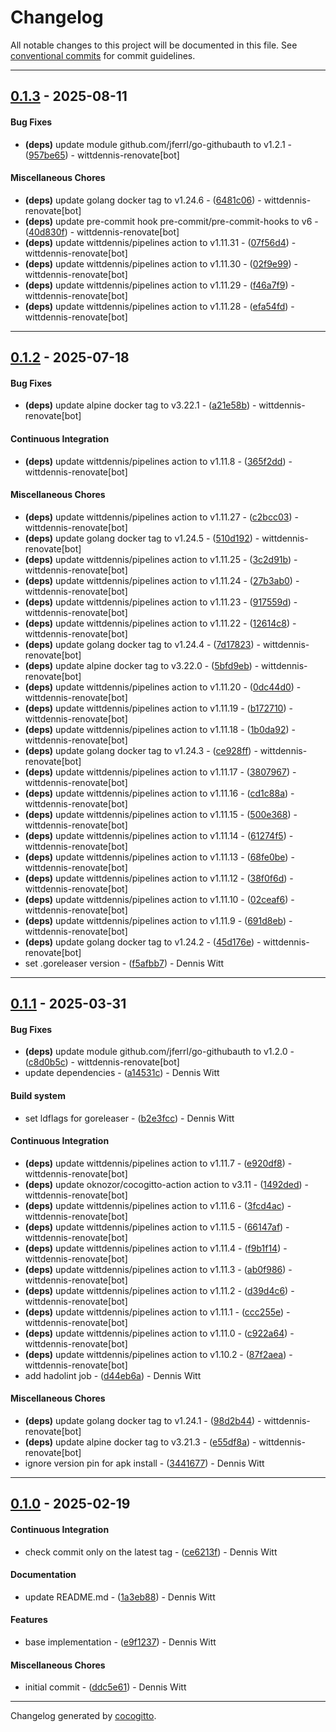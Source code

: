 # Changelog
All notable changes to this project will be documented in this file. See [conventional commits](https://www.conventionalcommits.org/) for commit guidelines.

- - -
## [0.1.3](https://github.com/wittdennis/github-app-cli/compare/efa54fd0c7e9ca9b2f84008800bab09290789f36..0.1.3) - 2025-08-11
#### Bug Fixes
- **(deps)** update module github.com/jferrl/go-githubauth to v1.2.1 - ([957be65](https://github.com/wittdennis/github-app-cli/commit/957be65469d80c020678fdad92b7d02dcf72cb96)) - wittdennis-renovate[bot]
#### Miscellaneous Chores
- **(deps)** update golang docker tag to v1.24.6 - ([6481c06](https://github.com/wittdennis/github-app-cli/commit/6481c06fa1f6f75941885b33b8436ec4f64a4ca0)) - wittdennis-renovate[bot]
- **(deps)** update pre-commit hook pre-commit/pre-commit-hooks to v6 - ([40d830f](https://github.com/wittdennis/github-app-cli/commit/40d830fc44ea66f4ea792039f21466750ef7693e)) - wittdennis-renovate[bot]
- **(deps)** update wittdennis/pipelines action to v1.11.31 - ([07f56d4](https://github.com/wittdennis/github-app-cli/commit/07f56d480104eccab6d8d0db93c17c064b9d120c)) - wittdennis-renovate[bot]
- **(deps)** update wittdennis/pipelines action to v1.11.30 - ([02f9e99](https://github.com/wittdennis/github-app-cli/commit/02f9e997ada61c3d982c0ed18c7e4bfebacf86df)) - wittdennis-renovate[bot]
- **(deps)** update wittdennis/pipelines action to v1.11.29 - ([f46a7f9](https://github.com/wittdennis/github-app-cli/commit/f46a7f97f5a554eb0522bce37b43673cb51ca085)) - wittdennis-renovate[bot]
- **(deps)** update wittdennis/pipelines action to v1.11.28 - ([efa54fd](https://github.com/wittdennis/github-app-cli/commit/efa54fd0c7e9ca9b2f84008800bab09290789f36)) - wittdennis-renovate[bot]

- - -

## [0.1.2](https://github.com/wittdennis/github-app-cli/compare/f5afbb79a3f0712076120a70cbed79d67e7e82a5..0.1.2) - 2025-07-18
#### Bug Fixes
- **(deps)** update alpine docker tag to v3.22.1 - ([a21e58b](https://github.com/wittdennis/github-app-cli/commit/a21e58b5316ab61762ee1a9b024232e0a6dc9499)) - wittdennis-renovate[bot]
#### Continuous Integration
- **(deps)** update wittdennis/pipelines action to v1.11.8 - ([365f2dd](https://github.com/wittdennis/github-app-cli/commit/365f2dd23b4b26a199a458681c039c796e51a4f8)) - wittdennis-renovate[bot]
#### Miscellaneous Chores
- **(deps)** update wittdennis/pipelines action to v1.11.27 - ([c2bcc03](https://github.com/wittdennis/github-app-cli/commit/c2bcc03f60b73020c72403a172c68b831be39bca)) - wittdennis-renovate[bot]
- **(deps)** update golang docker tag to v1.24.5 - ([510d192](https://github.com/wittdennis/github-app-cli/commit/510d192f4f13333e0bcd3e943b98122cc1df27b8)) - wittdennis-renovate[bot]
- **(deps)** update wittdennis/pipelines action to v1.11.25 - ([3c2d91b](https://github.com/wittdennis/github-app-cli/commit/3c2d91b4e296b4d0bfaefaa742e1a1e14adf9b37)) - wittdennis-renovate[bot]
- **(deps)** update wittdennis/pipelines action to v1.11.24 - ([27b3ab0](https://github.com/wittdennis/github-app-cli/commit/27b3ab0c626b3b119c1b8ca9f631a114cd0efaca)) - wittdennis-renovate[bot]
- **(deps)** update wittdennis/pipelines action to v1.11.23 - ([917559d](https://github.com/wittdennis/github-app-cli/commit/917559d901c67f84e0ff3099e545b339ca4218f7)) - wittdennis-renovate[bot]
- **(deps)** update wittdennis/pipelines action to v1.11.22 - ([12614c8](https://github.com/wittdennis/github-app-cli/commit/12614c84be16a15896dc2a8f7ec7abd4ef593e37)) - wittdennis-renovate[bot]
- **(deps)** update golang docker tag to v1.24.4 - ([7d17823](https://github.com/wittdennis/github-app-cli/commit/7d178238db44fcaeeadc3693c8bc500752d33a19)) - wittdennis-renovate[bot]
- **(deps)** update alpine docker tag to v3.22.0 - ([5bfd9eb](https://github.com/wittdennis/github-app-cli/commit/5bfd9ebbc4acf4479c070c3fa2a5223bf377ee9b)) - wittdennis-renovate[bot]
- **(deps)** update wittdennis/pipelines action to v1.11.20 - ([0dc44d0](https://github.com/wittdennis/github-app-cli/commit/0dc44d05345983c575b1d0550b4e480695efadb4)) - wittdennis-renovate[bot]
- **(deps)** update wittdennis/pipelines action to v1.11.19 - ([b172710](https://github.com/wittdennis/github-app-cli/commit/b172710e699a7bbc9d1fbe989ef087581116f113)) - wittdennis-renovate[bot]
- **(deps)** update wittdennis/pipelines action to v1.11.18 - ([1b0da92](https://github.com/wittdennis/github-app-cli/commit/1b0da92be93698ae1e12359187dae1e2792e5e08)) - wittdennis-renovate[bot]
- **(deps)** update golang docker tag to v1.24.3 - ([ce928ff](https://github.com/wittdennis/github-app-cli/commit/ce928ff9301462edfe310de74d9361b73f94e16c)) - wittdennis-renovate[bot]
- **(deps)** update wittdennis/pipelines action to v1.11.17 - ([3807967](https://github.com/wittdennis/github-app-cli/commit/38079679162018d40b2ad29642c977743df2bc11)) - wittdennis-renovate[bot]
- **(deps)** update wittdennis/pipelines action to v1.11.16 - ([cd1c88a](https://github.com/wittdennis/github-app-cli/commit/cd1c88a348af91edc29baf23e570a8ef297cee83)) - wittdennis-renovate[bot]
- **(deps)** update wittdennis/pipelines action to v1.11.15 - ([500e368](https://github.com/wittdennis/github-app-cli/commit/500e368fb0fe8c68e7987fae8500cb50796f5ded)) - wittdennis-renovate[bot]
- **(deps)** update wittdennis/pipelines action to v1.11.14 - ([61274f5](https://github.com/wittdennis/github-app-cli/commit/61274f502b887d4cf42703117a4c47806f70c131)) - wittdennis-renovate[bot]
- **(deps)** update wittdennis/pipelines action to v1.11.13 - ([68fe0be](https://github.com/wittdennis/github-app-cli/commit/68fe0bebbf6d824df12eed3a80d50d6f232a439c)) - wittdennis-renovate[bot]
- **(deps)** update wittdennis/pipelines action to v1.11.12 - ([38f0f6d](https://github.com/wittdennis/github-app-cli/commit/38f0f6dddda10a394050e2727005f01f35470b09)) - wittdennis-renovate[bot]
- **(deps)** update wittdennis/pipelines action to v1.11.10 - ([02ceaf6](https://github.com/wittdennis/github-app-cli/commit/02ceaf6ebf55945787d0aca8da65884cd7ed88d9)) - wittdennis-renovate[bot]
- **(deps)** update wittdennis/pipelines action to v1.11.9 - ([691d8eb](https://github.com/wittdennis/github-app-cli/commit/691d8eb5c7f427698c1af9c5acde35f36e50e44b)) - wittdennis-renovate[bot]
- **(deps)** update golang docker tag to v1.24.2 - ([45d176e](https://github.com/wittdennis/github-app-cli/commit/45d176e081363b28e805f9bfb43f57d09ac78462)) - wittdennis-renovate[bot]
- set .goreleaser version - ([f5afbb7](https://github.com/wittdennis/github-app-cli/commit/f5afbb79a3f0712076120a70cbed79d67e7e82a5)) - Dennis Witt

- - -

## [0.1.1](https://github.com/wittdennis/github-app-cli/compare/b2e3fcc52a0981134ab263734ee993c2edcc0224..0.1.1) - 2025-03-31
#### Bug Fixes
- **(deps)** update module github.com/jferrl/go-githubauth to v1.2.0 - ([c8d0b5c](https://github.com/wittdennis/github-app-cli/commit/c8d0b5c7f0a4f55bdca3b2f4db58bc90e112a6e8)) - wittdennis-renovate[bot]
- update dependencies - ([a14531c](https://github.com/wittdennis/github-app-cli/commit/a14531cb1b80da1ef4a4d3a35aaf02e30e8d452e)) - Dennis Witt
#### Build system
- set ldflags for goreleaser - ([b2e3fcc](https://github.com/wittdennis/github-app-cli/commit/b2e3fcc52a0981134ab263734ee993c2edcc0224)) - Dennis Witt
#### Continuous Integration
- **(deps)** update wittdennis/pipelines action to v1.11.7 - ([e920df8](https://github.com/wittdennis/github-app-cli/commit/e920df8d986545eff6f05b6d15a9dab86fc9c6ab)) - wittdennis-renovate[bot]
- **(deps)** update oknozor/cocogitto-action action to v3.11 - ([1492ded](https://github.com/wittdennis/github-app-cli/commit/1492ded76660a5964901239b704b3b6d67c14043)) - wittdennis-renovate[bot]
- **(deps)** update wittdennis/pipelines action to v1.11.6 - ([3fcd4ac](https://github.com/wittdennis/github-app-cli/commit/3fcd4ac44d829ad2439f3d4ac3aff17e3c897c1a)) - wittdennis-renovate[bot]
- **(deps)** update wittdennis/pipelines action to v1.11.5 - ([66147af](https://github.com/wittdennis/github-app-cli/commit/66147aff2441fefd2136ba91c5d514ebb199b9fa)) - wittdennis-renovate[bot]
- **(deps)** update wittdennis/pipelines action to v1.11.4 - ([f9b1f14](https://github.com/wittdennis/github-app-cli/commit/f9b1f14d1c3ea449de2d6284012d87e0cb9545bd)) - wittdennis-renovate[bot]
- **(deps)** update wittdennis/pipelines action to v1.11.3 - ([ab0f986](https://github.com/wittdennis/github-app-cli/commit/ab0f986b29197b2bc94b271ca7f4825b72c384d2)) - wittdennis-renovate[bot]
- **(deps)** update wittdennis/pipelines action to v1.11.2 - ([d39d4c6](https://github.com/wittdennis/github-app-cli/commit/d39d4c623506895d53cdd4a6227539eb67f8cbb4)) - wittdennis-renovate[bot]
- **(deps)** update wittdennis/pipelines action to v1.11.1 - ([ccc255e](https://github.com/wittdennis/github-app-cli/commit/ccc255e3f962ab01adf39515157f37de5ff5a9c8)) - wittdennis-renovate[bot]
- **(deps)** update wittdennis/pipelines action to v1.11.0 - ([c922a64](https://github.com/wittdennis/github-app-cli/commit/c922a64b4229ba2048a0b4e72e7311af57d03a91)) - wittdennis-renovate[bot]
- **(deps)** update wittdennis/pipelines action to v1.10.2 - ([87f2aea](https://github.com/wittdennis/github-app-cli/commit/87f2aea5280347f3ffa123b32c4f7f833004d715)) - wittdennis-renovate[bot]
- add hadolint job - ([d44eb6a](https://github.com/wittdennis/github-app-cli/commit/d44eb6add63f6a9b3afaef301dc015821f6f876e)) - Dennis Witt
#### Miscellaneous Chores
- **(deps)** update golang docker tag to v1.24.1 - ([98d2b44](https://github.com/wittdennis/github-app-cli/commit/98d2b44c19aa119f678d1df57e52047add4208f5)) - wittdennis-renovate[bot]
- **(deps)** update alpine docker tag to v3.21.3 - ([e55df8a](https://github.com/wittdennis/github-app-cli/commit/e55df8ae1dc6dda49d3befe4211a59d3e269b17e)) - wittdennis-renovate[bot]
- ignore version pin for apk install - ([3441677](https://github.com/wittdennis/github-app-cli/commit/34416773e9e2cb67a34da2c3a35877981c513587)) - Dennis Witt

- - -

## [0.1.0](https://github.com/wittdennis/github-app-cli/compare/ddc5e611fc55a2c4f814bd5840976a58f3d24eea..0.1.0) - 2025-02-19
#### Continuous Integration
- check commit only on the latest tag - ([ce6213f](https://github.com/wittdennis/github-app-cli/commit/ce6213f5ecdea8938def2d4dfb981b55ee2961d2)) - Dennis Witt
#### Documentation
- update README.md - ([1a3eb88](https://github.com/wittdennis/github-app-cli/commit/1a3eb88355371d06216cb2bf4a05c51a9c09eb84)) - Dennis Witt
#### Features
- base implementation - ([e9f1237](https://github.com/wittdennis/github-app-cli/commit/e9f1237fb85eaed292b812862a817fc6eb8186dc)) - Dennis Witt
#### Miscellaneous Chores
- initial commit - ([ddc5e61](https://github.com/wittdennis/github-app-cli/commit/ddc5e611fc55a2c4f814bd5840976a58f3d24eea)) - Dennis Witt

- - -

Changelog generated by [cocogitto](https://github.com/cocogitto/cocogitto).